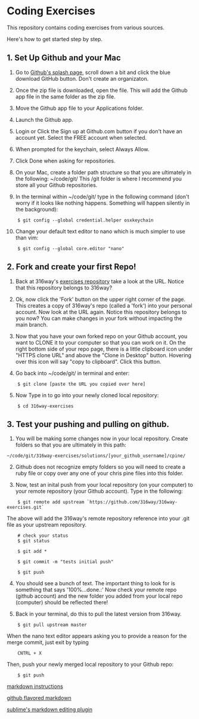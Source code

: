# Coding Exercises

This repository contains coding exercises from various sources. 

Here's how to get started step by step. 



## 1. Set Up Github and your Mac

1. Go to [Github's splash page](https://github.com), scroll down a bit and click the blue download GitHub button. Don't create an organizaton.

2. Once the zip file is downloaded, open the file. This will add the Github app file in the same folder as the zip file. 

3. Move the Github app file to your Applications folder. 

4. Launch the Github app.

5. Login or Click the Sign up at Github.com button if you don't have an account yet. Select the FREE account when selected.

6. When prompted for the keychain, select Always Allow.

7. Click Done when asking for repositories.

8. On your Mac, create a folder path structure so that you are ultimately in the following:  ~/code/git/    This /git folder is where I recommend you store all your Github repositories. 

9. In the terminal within ~/code/git/ type in the following command (don't worry if it looks like nothing happens. Something will happen silently in the background):

```
    $ git config --global credential.helper osxkeychain
```

10. Change your default text editor to nano which is much simpler to use than vim:

```
    $ git config --global core.editor "nano"
```

## 2. Fork and create your first Repo!

1. Back at 316way's [exercises repository](https://github.com/316way/316way-exercises) take a look at the URL. Notice that this repository belongs to 316way? 

2. Ok, now click the 'Fork' button on the upper right corner of the page. This creates a copy of 316way's repo (called a 'fork') into your personal account. Now look at the URL again. Notice this repository belongs to you now? You can make changes in your fork without impacting the main branch. 

3. Now that you have your own forked repo on your Github account, you want to CLONE it to your computer so that you can work on it. On the right bottom side of your repo page, there is a little clipboard icon under "HTTPS clone URL" and above the "Clone in Desktop" button. Hovering over this icon will say "copy to clipboard". Click this button.

4. Go back into ~/code/git/ in terminal and enter:

```
    $ git clone [paste the URL you copied over here]
```

5. Now Type in to go into your newly cloned local repository:

```
    $ cd 316way-exercises
```

## 3. Test your pushing and pulling on github.  

1. You will be making some changes now in your local repository. Create folders so that you are ultimately in this path: 

```
~/code/git/316way-exercises/solutions/[your_github_username]/cpine/ 
```

2. Github does not recognize empty folders so you will need to create a ruby file or copy over any one of your chris pine files into this folder. 

3. Now, test an inital push from your local repository (on your computer) to your remote repository (your Github account). Type in the following:

```
    $ git remote add upstream `https://github.com/316way/316way-exercises.git`
```

The above will add the 316way's remote repository reference into your .git file as your upstream repository. 


```
    # check your status
    $ git status

    $ git add *

    $ git commit -m "tests initial push"

    $ git push
```


4. You should see a bunch of text. The important thing to look for is something that says '100%...done.:'  Now check your remote repo (github account) and the new folder you added from your local repo (computer) should be reflected there! 


5. Back in your terminal, do this to pull the latest version from 316way.

```
    $ git pull upstream master
```

When the nano text editor appears asking you to provide a reason for the merge commit, just exit by typing
```
    CNTRL + X
```

Then, push your newly merged local repository to your Github repo:
```
    $ git push
```

[markdown instructions](https://help.github.com/articles/markdown-basics)

[github flavored markdown](https://help.github.com/articles/github-flavored-markdown)

[sublime's markdown editing plugin](https://sublime.wbond.net/packages/MarkdownEditing)
